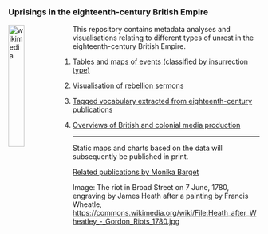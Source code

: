 ### Uprisings in the eighteenth-century British Empire

<img src="https://upload.wikimedia.org/wikipedia/commons/2/2f/Heath_after_Wheatley_-_Gordon_Riots_1780.jpg" alt="wikimedia" width=25% align="left"> This repository contains metadata analyses and visualisations relating to different types of unrest in the eighteenth-century British Empire.

1) [Tables and maps of events (classified by insurrection type)](https://monikabarget.github.io/Revolts/events.html)

2) [Visualisation of rebellion sermons](https://monikabarget.github.io/Revolts/sermons.html)

3) [Tagged vocabulary extracted from eighteenth-century publications](https://monikabarget.github.io/Revolts/vocabulary.html)

4) [Overviews of British and colonial media production](https://monikabarget.github.io/Revolts/overviews.html)

***

Static maps and charts based on the data will subsequently be published in print. 

[Related publications by Monika Barget](https://monikabarget.github.io/Revolts/publications.html)

Image: The riot in Broad Street on 7 June, 1780, engraving by James Heath after a painting by Francis Wheatle, https://commons.wikimedia.org/wiki/File:Heath_after_Wheatley_-_Gordon_Riots_1780.jpg
